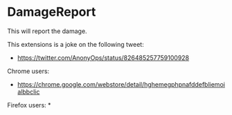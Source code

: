 # DamageReport

This will report the damage.

This extensions is a joke on the following tweet:
* https://twitter.com/AnonyOps/status/826485257759100928

Chrome users:
* https://chrome.google.com/webstore/detail/hghemegphpnafddefbliemoialbbclic

Firefox users:
* 

